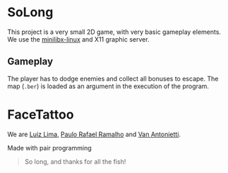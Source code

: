 # SoLong

This project is a very small 2D game, with very basic gameplay elements. We use the [minilibx-linux](https://github.com/42Paris/minilibx-linux) and X11 graphic server. 
## Gameplay
The player has to dodge enemies and collect all bonuses to escape. The map (`.ber`) is loaded as an argument in the execution of the program.

# FaceTattoo
We are [Luiz Lima](http://github.com/luizlcezario), [Paulo Rafael Ramalho](http://github.com/yaten) and [Van Antonietti](http://github.com/VanAntonietti).

Made with pair programming


> So long, and thanks for all the fish!
